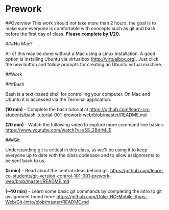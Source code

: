 # Prework

##Overview
This work should not take more than 2 hours, the goal is to make sure everyone is comfortable with concepts such as git and bash before the first day of class.  **Please complete by 1/20.**

###No Mac?

All of this may be done without a Mac using a Linux installation.  A good option is installing Ubuntu via virtualbox (<http://virtualbox.org>).  Just click the new button and follow prompts for creating an Ubuntu virtual machine.  

##Work

###Bash

Bash is a text-based shell for controlling your computer.  On Mac and Ubuntu it is accessed via the Terminal application.

**(10 min)** - Complete the bash tutorial at <https://github.com/learn-co-students/bash-tutorial-001-prework-web/blob/master/README.md>

**(20 min)** - Watch the following video to explore more command line basics:
<https://www.youtube.com/watch?v=s5S_2BdrMJE>


###Git

Understanding git is critical in this class, as we'll be using it to keep everyone up to date with the class codebase and to allow assignments to be sent back to us.

**(5 min)** - Read about the central ideas behind git.
https://github.com/learn-co-students/git-version-control-101-001-prework-web/blob/master/README.md

**(~40 min)** - Learn some basic git commands by completing the intro to git assignment found here:
<https://github.com/Duke-HC-Mobile-Apps-Web/Git-Intro/blob/master/README.md>



